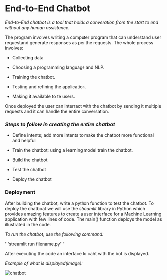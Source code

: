 # End-to-End Chatbot

_End-to-End chatbot is a tool that holds a converation from the start to end without any human assistance._

The program involves writing a computer program that can understand user requestand generate responses as per the requests.
The whole process involves:

- Collecting data

* Choosing a programming language and NLP.

* Training the chatbot.

* Testing and refining the application.

* Making it available to te users.


Once deployed the user can interract with the chatbot by sending it multiple requests and it can handle the entire conversation.


### _Steps to follow in creating the entire chatbot_


* Define intents; add more intents to make the chatbot more functional and helpful

* Train the chatbot; using a learning model train the chatbot.

* Build the chatbot

* Test the chatbot

* Deploy the chatbot

### Deployment

After building the chatbot, write a python function to test the chatbot.
To deploy the chatboat we will use the _streamlit_ library in Python which provides amazing features to create  a user interface for a Machine Learning application with few lines of code. The main() function deploys the model as illustrated in the code.


_To run the chatbot, use the following command:_


'''streamlit run filename.py'''                        

After executing the code an interface to caht with the bot is displayed.

_Example of what is displayed(image):_

![chatbot](https://github.com/MakoriNyachaki/End_to_End_Chatbot/assets/24294707/1783d73d-6430-4a8b-9a7f-73693576f2f9)
